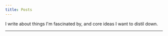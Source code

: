 ```yaml
---
title: Posts
---
```


I write about things I'm fascinated by, and core ideas I want to distil down.

---